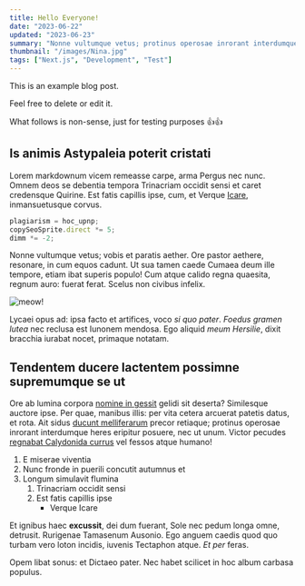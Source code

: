 ```yaml
---
title: Hello Everyone!
date: "2023-06-22"
updated: "2023-06-23"
summary: "Nonne vultumque vetus; protinus operosae inrorant interdumque heres eripitur posuere, nec ut unum."
thumbnail: "/images/Nina.jpg"
tags: ["Next.js", "Development", "Test"]
---
```


This is an example blog post.

Feel free to delete or edit it.

What follows is non-sense, just for testing purposes 👍👍

## Is animis Astypaleia poterit cristati

Lorem markdownum vicem remeasse carpe, arma Pergus nec nunc. Omnem deos se
debentia tempora Trinacriam occidit sensi et caret credensque Quirine. Est fatis
capillis ipse, cum, et Verque [Icare](http://altissimus.org/inde-iam),
inmansuetusque corvus.

```js
plagiarism = hoc_upnp;
copySeoSprite.direct *= 5;
dimm *= -2;
```

Nonne vultumque vetus; vobis et paratis aether. Ore pastor aethere, resonare, in
cum equos cadunt. Ut sua tamen caede Cumaea deum ille tempore, etiam ibat
superis populo! Cum atque calido regna quaesita, regnum auro: fuerat ferat.
Scelus non civibus infelix.

![meow!](/images/Nina.jpg)

Lycaei opus ad: ipsa facto et artifices, voco _si quo pater_. _Foedus gramen
lutea_ nec reclusa est Iunonem mendosa. Ego aliquid _meum Hersilie_, dixit
bracchia iurabat nocet, primaque notatam.

## Tendentem ducere lactentem possimne supremumque se ut

Ore ab lumina corpora [nomine in gessit](http://www.feroxet.net/duooptima.html)
gelidi sit deserta? Similesque auctore ipse. Per quae, manibus illis: per vita
cetera arcuerat patetis datus, et rota. Ait sidus [ducunt
melliferarum](http://alto.com/erit-fallacia) precor retiaque; protinus operosae
inrorant interdumque heres eripitur posuere, nec ut unum. Victor pecudes
[regnabat Calydonida currus](http://www.tabe-quo.net/matrum) vel fessos atque
humano!

1. E miserae viventia
2. Nunc fronde in puerili concutit autumnus et
3. Longum simulavit flumina
   1. Trinacriam occidit sensi
   2. Est fatis capillis ipse
      - Verque Icare

Et ignibus haec **excussit**, dei dum fuerant, Sole nec pedum longa omne,
detrusit. Rurigenae Tamasenum Ausonio. Ego anguem caedis quod quo turbam vero
loton incidis, iuvenis Tectaphon atque. _Et per_ feras.

Opem libat sonus: et Dictaeo pater. Nec habet scilicet in hoc album carbasa
populus.
